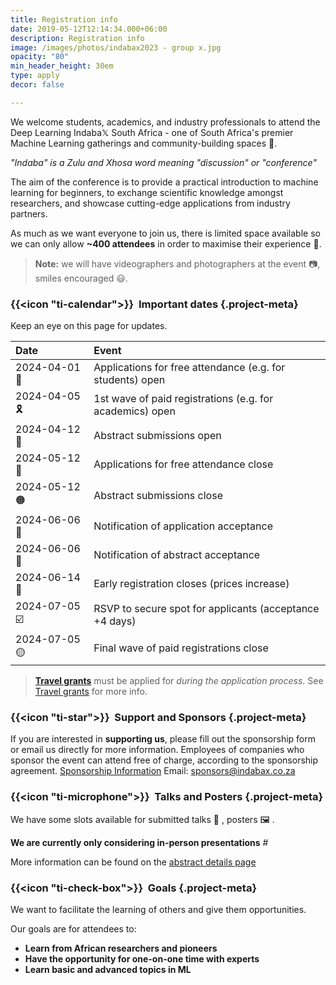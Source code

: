 ```yaml
---
title: Registration info
date: 2019-05-12T12:14:34.000+06:00
description: Registration info
image: /images/photos/indabax2023 - group x.jpg
opacity: "80"
min_header_height: 30em
type: apply
decor: false

---
```

We welcome students, academics, and industry professionals to attend the Deep Learning Indaba𝕏 South Africa - one of South Africa's premier Machine Learning gatherings and community-building spaces 🤝.

_"Indaba" is a Zulu and Xhosa word meaning "discussion" or "conference"_

The aim of the conference is to provide a practical introduction to machine learning for beginners, to exchange scientific knowledge amongst researchers, and showcase cutting-edge applications from industry partners.

As much as we want everyone to join us, there is limited space available so we can only allow **\~400 attendees** in order to maximise their experience 🏫.

> **Note:** we will have videographers and photographers at the event 📷, smiles encouraged 😃.

### {{<icon "ti-calendar">}}  Important dates {.project-meta}

Keep an eye on this page for updates.

| Date         | Event                                                     |
| :----------- | :-------------------------------------------------------- |
| 2024-04-01 📝 | Applications for free attendance (e.g. for students) open |
| 2024-04-05 🎗 | 1st wave of paid registrations (e.g. for academics) open  |
| 2024-04-12 📜 | Abstract submissions open                                 |
| 2024-05-12 🛑 | Applications for free attendance close                    |
| 2024-05-12 🟠 | Abstract submissions close                                |
| 2024-06-06 📢 | Notification of application acceptance                    |
| 2024-06-06 🎤 | Notification of abstract acceptance                       |
| 2024-06-14 💚 | Early registration closes (prices increase)          |
| 2024-07-05 ☑️ | RSVP to secure spot for applicants (acceptance +4 days)    |
| 2024-07-05 🟡 | Final wave of paid registrations close                    |

> [**Travel grants**](/register/travel-grants) must be applied for _during the application process_. See [Travel grants](/register/travel-grants) for more info.

### {{<icon "ti-star">}}  Support and Sponsors {.project-meta}

If you are interested in **supporting us**, please fill out the sponsorship form or email us directly for more information.
Employees of companies who sponsor the event can attend free of charge, according to the sponsorship agreement.
[Sponsorship Information](/partners)
Email: [sponsors@indabax.co.za](mailto:sponsors@indabax.co.za)

### {{<icon "ti-microphone">}}  Talks and Posters {.project-meta}

We have some slots available for submitted talks 🎤 , posters 🖼️ .

**We are currently only considering in-person presentations** #

More information can be found on the [abstract details page](/register/abstract)

### {{<icon "ti-check-box">}}  Goals {.project-meta}

We want to facilitate the learning of others and give them opportunities.

Our goals are for attendees to:

* **Learn from African researchers and pioneers**
* **Have the opportunity for one-on-one time with experts**
* **Learn basic and advanced topics in ML**
